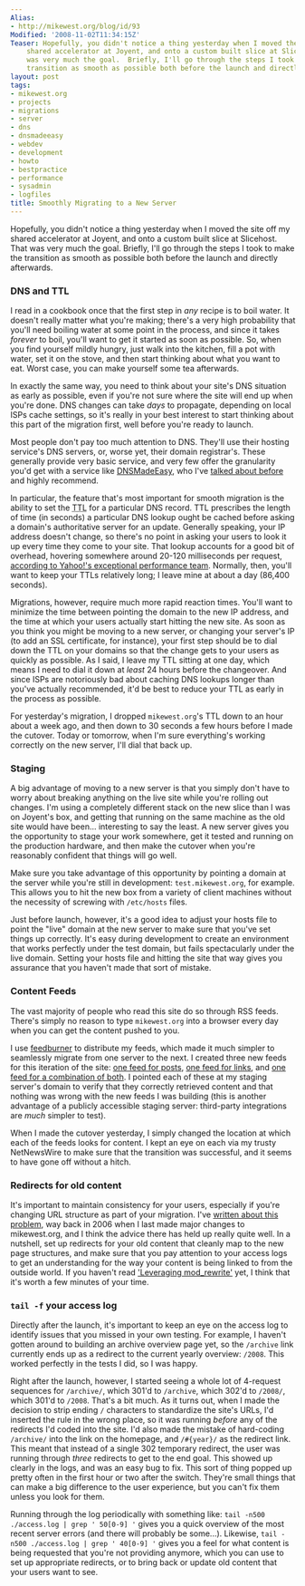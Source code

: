 ```yaml
---
Alias:
- http://mikewest.org/blog/id/93
Modified: '2008-11-02T11:34:15Z'
Teaser: Hopefully, you didn't notice a thing yesterday when I moved the site off my
    shared accelerator at Joyent, and onto a custom built slice at Slicehost.  That
    was very much the goal.  Briefly, I'll go through the steps I took to make the
    transition as smooth as possible both before the launch and directly afterwards.
layout: post
tags:
- mikewest.org
- projects
- migrations
- server
- dns
- dnsmadeeasy
- webdev
- development
- howto
- bestpractice
- performance
- sysadmin
- logfiles
title: Smoothly Migrating to a New Server
---
```

Hopefully, you didn't notice a thing yesterday when I moved the site off my shared accelerator at Joyent, and onto a custom built slice at Slicehost.  That was very much the goal.  Briefly, I'll go through the steps I took to make the transition as smooth as possible both before the launch and directly afterwards.

### DNS and TTL ###

I read in a cookbook once that the first step in _any_ recipe is to boil water.  It doesn't really matter what you're making; there's a very high probability that you'll need boiling water at some point in the process, and since it takes _forever_ to boil, you'll want to get it started as soon as possible.  So, when you find yourself mildly hungry, just walk into the kitchen, fill a pot with water, set it on the stove, and then start thinking about what you want to eat.  Worst case, you can make yourself some tea afterwards.

In exactly the same way, you need to think about your site's DNS situation as early as possible, even if you're not sure where the site will end up when you're done.  DNS changes can take _days_ to propagate, depending on local ISPs cache settings, so it's really in your best interest to start thinking about this part of the migration first, well before you're ready to launch.

Most people don't pay too much attention to DNS.  They'll use their hosting service's DNS servers, or, worse yet, their domain registrar's.  These generally provide very basic service, and very few offer the granularity you'd get with a service like [DNSMadeEasy][], who I've [talked about before][iseasy] and highly recommend.

In particular, the feature that's most important for smooth migration is the ability to set the <abbr title="Time to Live">TTL</abbr> for a particular DNS record.  TTL prescribes the length of time (in seconds) a particular DNS lookup ought be cached before asking a domain's authoritative server for an update.  Generally speaking, your IP address doesn't change, so there's no point in asking your users to look it up every time they come to your site.  That lookup accounts for a good bit of overhead, hovering somewhere around 20-120 milliseconds per request, [according to Yahoo!'s exceptional performance team][dnsperformance].  Normally, then, you'll want to keep your TTLs relatively long; I leave mine at about a day (86,400 seconds).

Migrations, however, require much more rapid reaction times.  You'll want to minimize the time between pointing the domain to the new IP address, and the time at which your users actually start hitting the new site.  As soon as you think you might be moving to a new server, or changing your server's IP (to add an SSL certificate, for instance), your first step should be to dial down the TTL on your domains so that the change gets to your users as quickly as possible.  As I said, I leave my TTL sitting at one day, which means I need to dial it down at _least_ 24 hours before the changeover.  And since ISPs are notoriously bad about caching DNS lookups longer than you've actually recommended, it'd be best to reduce your TTL as early in the process as possible.

For yesterday's migration, I dropped `mikewest.org`'s TTL down to an hour about a week ago, and then down to 30 seconds a few hours before I made the cutover.  Today or tomorrow, when I'm sure everything's working correctly on the new server, I'll dial that back up.

[DNSMadeEasy]:  http://dnsmadeeasy.com/
[iseasy]:       /2007/12/dns-made-easy-is-actually-pretty-easy  "Mike West: 'DNS Made Easy is actually pretty easy'"
[dnsperformance]: http://developer.yahoo.com/performance/rules.html#dns_lookups

### Staging ###

A big advantage of moving to a new server is that you simply don't have to worry about breaking anything on the live site while you're rolling out changes.  I'm using a completely different stack on the new slice than I was on Joyent's box, and getting that running on the same machine as the old site would have been... interesting to say the least.  A new server gives you the opportunity to stage your work somewhere, get it tested and running on the production hardware, and then make the cutover when you're reasonably confident that things will go well.

Make sure you take advantage of this opportunity by pointing a domain at the server while you're still in development: `test.mikewest.org`, for example.  This allows you to hit the new box from a variety of client machines without the necessity of screwing with `/etc/hosts` files.

Just before launch, however, it's a good idea to adjust your hosts file to point the "live" domain at the new server to make sure that you've set things up correctly.  It's easy during development to create an environment that works perfectly under the test domain, but fails spectacularly under the live domain.  Setting your hosts file and hitting the site that way gives you assurance that you haven't made that sort of mistake.

### Content Feeds ###

The vast majority of people who read this site do so through RSS feeds.  There's simply no reason to type `mikewest.org` into a browser every day when you can get the content pushed to you.

I use [feedburner][] to distribute my feeds, which made it much simpler to seamlessly migrate from one server to the next.  I created three new feeds for this iteration of the site: [one feed for posts][postfeed], [one feed for links][linkfeed], and [one feed for a combination of both][bothfeed].  I pointed each of these at my staging server's domain to verify that they correctly retrieved content and that nothing was wrong with the new feeds I was building (this is another advantage of a publicly accessible staging server: third-party integrations are _much_ simpler to test).

When I made the cutover yesterday, I simply changed the location at which each of the feeds looks for content.  I kept an eye on each via my trusty NetNewsWire to make sure that the transition was successful, and it seems to have gone off without a hitch.

[postfeed]: http://feeds.mikewest.org/just_posts
[linkfeed]: http://feeds.mikewest.org/just_links
[bothfeed]: http://feeds.mikewest.org/omg_everything_ever
[feedburner]: http://www.feedburner.com/

### Redirects for old content ###

It's important to maintain consistency for your users, especially if you're changing URL structure as part of your migration.  I've [written about this problem][modrewrite], way back in 2006 when I last made major changes to mikewest.org, and I think the advice there has held up really quite well.  In a nutshell, set up redirects for your old content that cleanly map to the new page structures, and make sure that you pay attention to your access logs to get an understanding for the way your content is being linked to from the outside world.  If you haven't read ['Leveraging mod_rewrite'][modrewrite] yet, I think that it's worth a few minutes of your time.

[modrewrite]: /2006/05/leveraging-modrewrite

### `tail -f` your access log ###

Directly after the launch, it's important to keep an eye on the access log to identify issues that you missed in your own testing.  For example, I haven't gotten around to building an archive overview page yet, so the `/archive` link currently ends up as a redirect to the current yearly overview: `/2008`.  This worked perfectly in the tests I did, so I was happy.

Right after the launch, however, I started seeing a whole lot of 4-request sequences for `/archive/`, which 301'd to `/archive`, which 302'd to `/2008/`, which 301'd to `/2008`.  That's a bit much.  As it turns out, when I made the decision to strip ending `/` characters to standardize the site's URLs, I'd inserted the rule in the wrong place, so it was running _before_ any of the redirects I'd coded into the site.  I'd also made the mistake of hard-coding `/archive/` into the link on the homepage, and `/#{year}/` as the redirect link.  This meant that instead of a single 302 temporary redirect, the user was running through _three_ redirects to get to the end goal.  This showed up clearly in the logs, and was an easy bug to fix.  This sort of thing popped up pretty often in the first hour or two after the switch.  They're small things that can make a big difference to the user experience, but you can't fix them unless you look for them.

Running through the log periodically with something like: `tail -n500 ./access.log | grep ' 50[0-9] '` gives you a quick overview of the most recent server errors (and there will probably be some...).  Likewise, `tail -n500 ./access.log | grep ' 40[0-9] '` gives you a feel for what content is being requested that you're not providing anymore, which you can use to set up appropriate redirects, or to bring back or update old content that your users want to see.